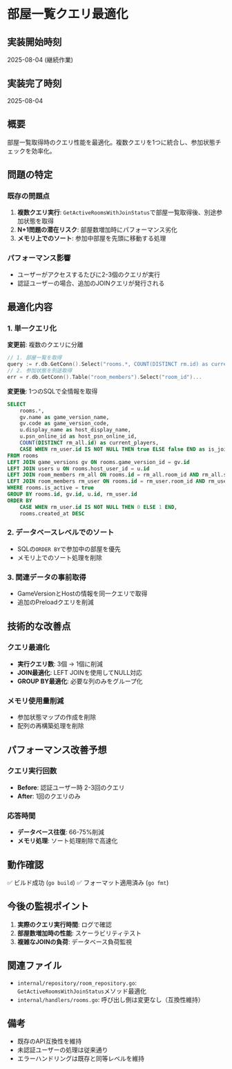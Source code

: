 # 部屋一覧クエリ最適化

## 実装開始時刻
2025-08-04 (継続作業)

## 実装完了時刻
2025-08-04

## 概要
部屋一覧取得時のクエリ性能を最適化。複数クエリを1つに統合し、参加状態チェックを効率化。

## 問題の特定
### 既存の問題点
1. **複数クエリ実行**: `GetActiveRoomsWithJoinStatus`で部屋一覧取得後、別途参加状態を取得
2. **N+1問題の潜在リスク**: 部屋数増加時にパフォーマンス劣化
3. **メモリ上でのソート**: 参加中部屋を先頭に移動する処理

### パフォーマンス影響
- ユーザーがアクセスするたびに2-3個のクエリが実行
- 認証ユーザーの場合、追加のJOINクエリが発行される

## 最適化内容

### 1. 単一クエリ化
**変更前**: 複数のクエリに分離
```go
// 1. 部屋一覧を取得
query := r.db.GetConn().Select("rooms.*, COUNT(DISTINCT rm.id) as current_players")...
// 2. 参加状態を別途取得
err = r.db.GetConn().Table("room_members").Select("room_id")...
```

**変更後**: 1つのSQLで全情報を取得
```sql
SELECT 
    rooms.*,
    gv.name as game_version_name,
    gv.code as game_version_code,
    u.display_name as host_display_name,
    u.psn_online_id as host_psn_online_id,
    COUNT(DISTINCT rm_all.id) as current_players,
    CASE WHEN rm_user.id IS NOT NULL THEN true ELSE false END as is_joined
FROM rooms
LEFT JOIN game_versions gv ON rooms.game_version_id = gv.id
LEFT JOIN users u ON rooms.host_user_id = u.id
LEFT JOIN room_members rm_all ON rooms.id = rm_all.room_id AND rm_all.status = 'active'
LEFT JOIN room_members rm_user ON rooms.id = rm_user.room_id AND rm_user.user_id = ? AND rm_user.status = 'active'
WHERE rooms.is_active = true
GROUP BY rooms.id, gv.id, u.id, rm_user.id
ORDER BY 
    CASE WHEN rm_user.id IS NOT NULL THEN 0 ELSE 1 END,
    rooms.created_at DESC
```

### 2. データベースレベルでのソート
- SQLの`ORDER BY`で参加中の部屋を優先
- メモリ上でのソート処理を削除

### 3. 関連データの事前取得
- GameVersionとHostの情報を同一クエリで取得
- 追加のPreloadクエリを削減

## 技術的な改善点

### クエリ最適化
- **実行クエリ数**: 3個 → 1個に削減
- **JOIN最適化**: LEFT JOINを使用してNULL対応
- **GROUP BY最適化**: 必要な列のみをグループ化

### メモリ使用量削減
- 参加状態マップの作成を削除
- 配列の再構築処理を削除

## パフォーマンス改善予想

### クエリ実行回数
- **Before**: 認証ユーザー時 2-3回のクエリ
- **After**: 1回のクエリのみ

### 応答時間
- **データベース往復**: 66-75%削減
- **メモリ処理**: ソート処理削除で高速化

## 動作確認
✅ ビルド成功 (`go build`)
✅ フォーマット適用済み (`go fmt`)

## 今後の監視ポイント
1. **実際のクエリ実行時間**: ログで確認
2. **部屋数増加時の性能**: スケーラビリティテスト
3. **複雑なJOINの負荷**: データベース負荷監視

## 関連ファイル
- `internal/repository/room_repository.go`: `GetActiveRoomsWithJoinStatus`メソッド最適化
- `internal/handlers/rooms.go`: 呼び出し側は変更なし（互換性維持）

## 備考
- 既存のAPI互換性を維持
- 未認証ユーザーの処理は従来通り
- エラーハンドリングは既存と同等レベルを維持